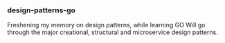### design-patterns-go
Freshening my memory on design patterns, while learning GO
Will go through the major creational, structural and microservice design patterns. 
